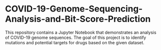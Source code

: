 # COVID-19-Genome-Sequencing-Analysis-and-Bit-Score-Prediction
This repository contains a Jupyter Notebook that demonstrates an analysis of COVID-19 genome sequences. The goal of this project is to identify mutations and potential targets for drugs based on the given dataset.
